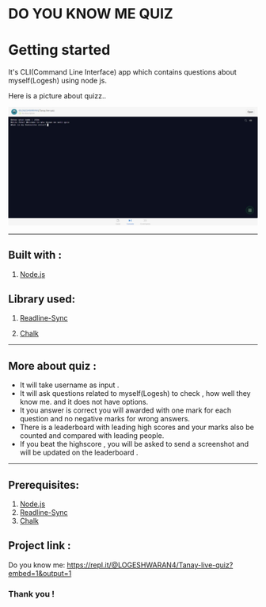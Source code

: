 # DO YOU KNOW ME QUIZ

# Getting started

It's CLI(Command Line Interface) app which contains questions about myself(Logesh) using node js.

Here is a picture about quizz..
<p style="align:center">
    <img src="/images/screenshot.jpeg" width="600"> 
</p>


****
## Built with :
1. [Node.js](https://nodejs.org/en/)

## Library used:

1. [Readline-Sync](https://www.npmjs.com/package/readline-sync)

2. [Chalk](https://www.npmjs.com/package/chalk)

********

## More about quiz :
 * It  will take username as input .
 * It will ask questions related to myself(Logesh) to check , how well they know me. and it does not have options.
 * It you answer is correct you will awarded with one mark for each question and no negative marks for wrong answers.
 * There is a leaderboard with leading high scores and your marks also be counted and compared with leading people.
 * If you beat the highscore , you will be asked to send a screenshot and will be updated on the leaderboard .

*****
## Prerequisites:
1.  [Node.js](https://nodejs.org/en/)
2.  [Readline-Sync](https://www.npmjs.com/package/readline-sync)
3. [Chalk](https://www.npmjs.com/package/chalk)

## Project link :
 Do you know me: https://repl.it/@LOGESHWARAN4/Tanay-live-quiz?embed=1&output=1

### Thank you !








